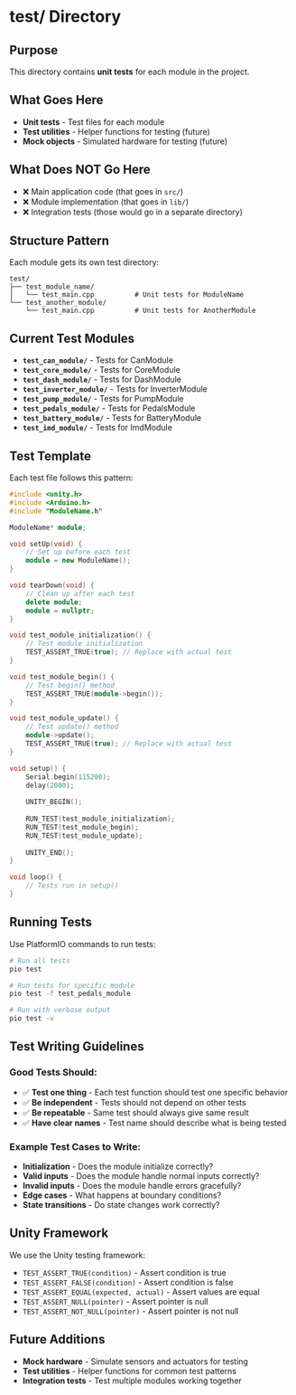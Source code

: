 # test/ Directory

## Purpose
This directory contains **unit tests** for each module in the project.

## What Goes Here
- **Unit tests** - Test files for each module
- **Test utilities** - Helper functions for testing (future)
- **Mock objects** - Simulated hardware for testing (future)

## What Does NOT Go Here
- ❌ Main application code (that goes in `src/`)
- ❌ Module implementation (that goes in `lib/`)
- ❌ Integration tests (those would go in a separate directory)

## Structure Pattern
Each module gets its own test directory:
```
test/
├── test_module_name/
│   └── test_main.cpp          # Unit tests for ModuleName
└── test_another_module/
    └── test_main.cpp          # Unit tests for AnotherModule
```

## Current Test Modules
- **`test_can_module/`** - Tests for CanModule
- **`test_core_module/`** - Tests for CoreModule
- **`test_dash_module/`** - Tests for DashModule
- **`test_inverter_module/`** - Tests for InverterModule
- **`test_pump_module/`** - Tests for PumpModule
- **`test_pedals_module/`** - Tests for PedalsModule
- **`test_battery_module/`** - Tests for BatteryModule
- **`test_imd_module/`** - Tests for ImdModule

## Test Template
Each test file follows this pattern:

```cpp
#include <unity.h>
#include <Arduino.h>
#include "ModuleName.h"

ModuleName* module;

void setUp(void) {
    // Set up before each test
    module = new ModuleName();
}

void tearDown(void) {
    // Clean up after each test
    delete module;
    module = nullptr;
}

void test_module_initialization() {
    // Test module initialization
    TEST_ASSERT_TRUE(true); // Replace with actual test
}

void test_module_begin() {
    // Test begin() method
    TEST_ASSERT_TRUE(module->begin());
}

void test_module_update() {
    // Test update() method
    module->update();
    TEST_ASSERT_TRUE(true); // Replace with actual test
}

void setup() {
    Serial.begin(115200);
    delay(2000);
    
    UNITY_BEGIN();
    
    RUN_TEST(test_module_initialization);
    RUN_TEST(test_module_begin);
    RUN_TEST(test_module_update);
    
    UNITY_END();
}

void loop() {
    // Tests run in setup()
}
```

## Running Tests
Use PlatformIO commands to run tests:

```bash
# Run all tests
pio test

# Run tests for specific module
pio test -f test_pedals_module

# Run with verbose output
pio test -v
```

## Test Writing Guidelines

### Good Tests Should:
- ✅ **Test one thing** - Each test function should test one specific behavior
- ✅ **Be independent** - Tests should not depend on other tests
- ✅ **Be repeatable** - Same test should always give same result
- ✅ **Have clear names** - Test name should describe what is being tested

### Example Test Cases to Write:
- **Initialization** - Does the module initialize correctly?
- **Valid inputs** - Does the module handle normal inputs correctly?
- **Invalid inputs** - Does the module handle errors gracefully?
- **Edge cases** - What happens at boundary conditions?
- **State transitions** - Do state changes work correctly?

## Unity Framework
We use the Unity testing framework:

- `TEST_ASSERT_TRUE(condition)` - Assert condition is true
- `TEST_ASSERT_FALSE(condition)` - Assert condition is false
- `TEST_ASSERT_EQUAL(expected, actual)` - Assert values are equal
- `TEST_ASSERT_NULL(pointer)` - Assert pointer is null
- `TEST_ASSERT_NOT_NULL(pointer)` - Assert pointer is not null

## Future Additions
- **Mock hardware** - Simulate sensors and actuators for testing
- **Test utilities** - Helper functions for common test patterns
- **Integration tests** - Test multiple modules working together